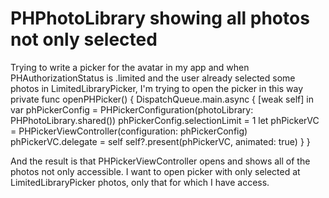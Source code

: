 
# PHPhotoLibrary showing all photos not only selected

Trying to write a picker for the avatar in my app and when PHAuthorizationStatus is .limited and the user already selected some photos in LimitedLibraryPicker, I'm trying to open the picker in this way
private func openPHPicker() {
        DispatchQueue.main.async { [weak self] in
            var phPickerConfig = PHPickerConfiguration(photoLibrary: PHPhotoLibrary.shared())
            phPickerConfig.selectionLimit = 1
            let phPickerVC = PHPickerViewController(configuration: phPickerConfig)
            phPickerVC.delegate = self
            self?.present(phPickerVC, animated: true)
        }
     }

And the result is that PHPickerViewController opens and shows all of the photos not only accessible.
I want to open picker with only selected at LimitedLibraryPicker photos, only that for which I have access.

        